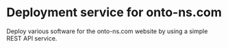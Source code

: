 # Deployment service for onto-ns.com

Deploy various software for the onto-ns.com website by using a simple REST API service.
